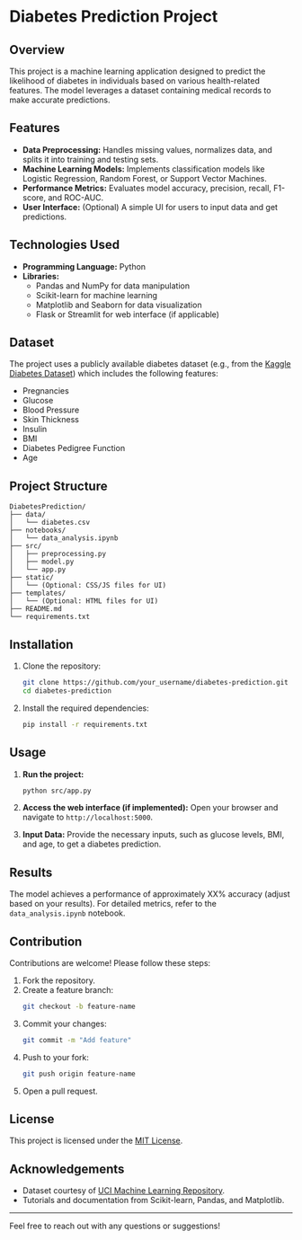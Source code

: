 # Diabetes Prediction Project

## Overview
This project is a machine learning application designed to predict the likelihood of diabetes in individuals based on various health-related features. The model leverages a dataset containing medical records to make accurate predictions.

## Features
- **Data Preprocessing:** Handles missing values, normalizes data, and splits it into training and testing sets.
- **Machine Learning Models:** Implements classification models like Logistic Regression, Random Forest, or Support Vector Machines.
- **Performance Metrics:** Evaluates model accuracy, precision, recall, F1-score, and ROC-AUC.
- **User Interface:** (Optional) A simple UI for users to input data and get predictions.

## Technologies Used
- **Programming Language:** Python
- **Libraries:**
  - Pandas and NumPy for data manipulation
  - Scikit-learn for machine learning
  - Matplotlib and Seaborn for data visualization
  - Flask or Streamlit for web interface (if applicable)

## Dataset
The project uses a publicly available diabetes dataset (e.g., from the [Kaggle Diabetes Dataset](https://www.kaggle.com/uciml/pima-indians-diabetes-database)) which includes the following features:
- Pregnancies
- Glucose
- Blood Pressure
- Skin Thickness
- Insulin
- BMI
- Diabetes Pedigree Function
- Age

## Project Structure
```
DiabetesPrediction/
├── data/
│   └── diabetes.csv
├── notebooks/
│   └── data_analysis.ipynb
├── src/
│   ├── preprocessing.py
│   ├── model.py
│   └── app.py
├── static/
│   └── (Optional: CSS/JS files for UI)
├── templates/
│   └── (Optional: HTML files for UI)
├── README.md
└── requirements.txt
```

## Installation
1. Clone the repository:
   ```bash
   git clone https://github.com/your_username/diabetes-prediction.git
   cd diabetes-prediction
   ```

2. Install the required dependencies:
   ```bash
   pip install -r requirements.txt
   ```

## Usage
1. **Run the project:**
   ```bash
   python src/app.py
   ```

2. **Access the web interface (if implemented):**
   Open your browser and navigate to `http://localhost:5000`.

3. **Input Data:**
   Provide the necessary inputs, such as glucose levels, BMI, and age, to get a diabetes prediction.

## Results
The model achieves a performance of approximately XX% accuracy (adjust based on your results). For detailed metrics, refer to the `data_analysis.ipynb` notebook.

## Contribution
Contributions are welcome! Please follow these steps:
1. Fork the repository.
2. Create a feature branch:
   ```bash
   git checkout -b feature-name
   ```
3. Commit your changes:
   ```bash
   git commit -m "Add feature"
   ```
4. Push to your fork:
   ```bash
   git push origin feature-name
   ```
5. Open a pull request.

## License
This project is licensed under the [MIT License](LICENSE).

## Acknowledgements
- Dataset courtesy of [UCI Machine Learning Repository](https://archive.ics.uci.edu/ml/datasets/diabetes).
- Tutorials and documentation from Scikit-learn, Pandas, and Matplotlib.

---
Feel free to reach out with any questions or suggestions!
